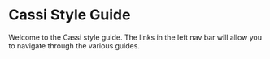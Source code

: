 # Cassi Style Guide

Welcome to the Cassi style guide. The links in the left nav bar will allow you to navigate through the various guides.
